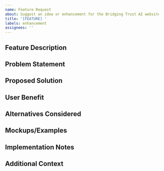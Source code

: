 ```yaml
---
name: Feature Request
about: Suggest an idea or enhancement for the Bridging Trust AI website
title: '[FEATURE] '
labels: enhancement
assignees: ''
---
```


## Feature Description
<!-- A clear and concise description of the feature you're requesting -->

## Problem Statement
<!-- Describe the problem or limitation this feature would address -->

## Proposed Solution
<!-- Describe how you envision this feature working -->

## User Benefit
<!-- Explain how this feature would benefit users of the website -->

## Alternatives Considered
<!-- Have you considered any alternative solutions or workarounds? -->

## Mockups/Examples
<!-- If applicable, provide mockups, screenshots, or examples from other sites -->

## Implementation Notes
<!-- Optional: Any thoughts on how this might be implemented -->

## Additional Context
<!-- Add any other relevant context or information --> 